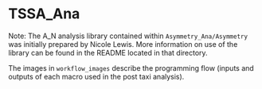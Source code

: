 # TSSA_Ana
Note: The A_N analysis library contained within `Asymmetry_Ana/Asymmetry` was initially prepared by Nicole Lewis. More information on use of the library can be found in the README located in that directory.

The images in `workflow_images` describe the programming flow (inputs and outputs of each macro used in the post taxi analysis).
